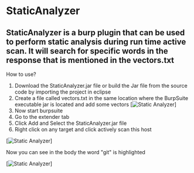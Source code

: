 # StaticAnalyzer
## StaticAnalyzer is a burp plugin that can be used to perform static analysis during run time active scan. It will search for specific words in the response that is mentioned in the vectors.txt



How to use?

1. Download the StaticAnalyzer.jar file or build the Jar file from the source code by importing the project in eclipse
2. Create a file called vectors.txt in the same location where the BurpSuite executable jar is located and add some vectors
[![Static Analyzer](https://github.com/dibsy/StaticAnalyzer/blob/master/vectors.PNG)]
3. Now start burpsuite
4. Go to the extender tab
5. Click Add and Select the StaticAnalyzer.jar file
6. Right click on any target and click actively scan this host

[![Static Analyzer](https://github.com/dibsy/StaticAnalyzer/blob/master/issues0.PNG)]

Now you can see in the body the word "git" is highlighted

[![Static Analyzer](https://github.com/dibsy/StaticAnalyzer/blob/master/issues.PNG)]
